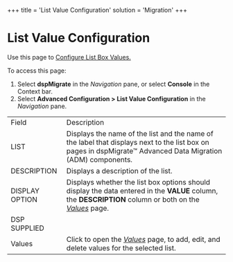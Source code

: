 +++
title = 'List Value Configuration'
solution = 'Migration'
+++

# List Value Configuration

<div class="use">

Use this page to [Configure List Box
Values.](../Use_Cases/Configure_List_Box_Values)

</div>

To access this page:

1.  Select <span style="font-weight: bold;">dspMigrate</span> in the
    <span style="font-style: italic;">Navigation</span> pane, or select
    <span style="font-weight: bold;">Console</span> in the Context bar.
2.  Select <span style="font-weight: bold;">Advanced Configuration \>
    List Value Configuration</span> in
    the<span style="font-style: italic;"> Navigation</span>
pane.

|                |                                                                                                                                                                       |
| -------------- | --------------------------------------------------------------------------------------------------------------------------------------------------------------------- |
| Field          | Description                                                                                                                                                           |
| LIST           | Displays the name of the list and the name of the label that displays next to the list box on pages in dspMigrate™ Advanced Data Migration (ADM) components.          |
| DESCRIPTION    | Displays a description of the list.                                                                                                                                   |
| DISPLAY OPTION | Displays whether the list box options should display the data entered in the **VALUE** column, the **DESCRIPTION** column or both on the *[Values](Values)* page. |
| DSP SUPPLIED   |                                                                                                                                                                       |
| Values         | Click to open the *[Values](Values)* page, to add, edit, and delete values for the selected list.                                                                 |
